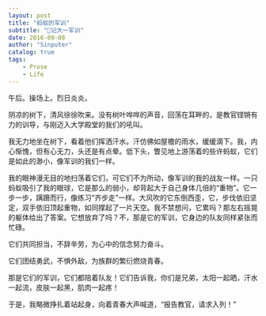 ```yaml
---
layout: post
title: "蚂蚁的军训"
subtitle: "记大一军训"
date: 2016-09-08
author: "Sinputer"
catalog: true
tags: 
    - Prose
    - Life
---
```


午后。操场上。烈日炎炎。  

阴凉的树下，清风徐徐吹来。没有树叶哗哗的声音，回荡在耳畔的，是教官铿锵有力的训导，与刚迈入大学殿堂的我们的吼叫。  

我无力地坐在树下，看着他们挥洒汗水。汗仿佛如屋檐的雨水，缓缓滴下。我，内心惭愧，但有心无力，头还是有点晕。低下头，瞥见地上游荡着的些许蚂蚁，它们是如此的渺小，像军训的我们一样。  

我的眼神漫无目的地扫荡着它们，可它们不为所动，像军训的我的战友一样。一只蚂蚁吸引了我的眼球，它是那么的弱小，却背起大于自己身体几倍的“重物”。它一步一步，蹒跚而行，像练习“齐步走”一样。大风吹的它东倒西歪，它，步伐依旧坚定，双手依旧顶起重物，如同撑起了一片天空。我不禁想问，它累吗？那左右摇晃的躯体给出了答案。它想放弃了吗？不，那是它的军训，它身边的队友同样紧张而忙碌。  

它们共同担当，不辞辛劳，为心中的信念努力奋斗。  

它们团结勇武，不惧外敌，为族群的繁衍燃烧青春。  

那是它们的军训，它们都陪着队友！它们告诉我，你们是兄弟，太阳一起晒，汗水一起流，皮肤一起黑，肌肉一起疼！  

于是，我略微挣扎着站起身，向着青春大声喊道，“报告教官，请求入列！”  